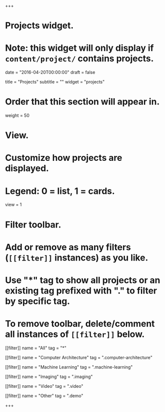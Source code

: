 +++
# Projects widget.
# Note: this widget will only display if `content/project/` contains projects.

date = "2016-04-20T00:00:00"
draft = false

title = "Projects"
subtitle = ""
widget = "projects"

# Order that this section will appear in.
weight = 50

# View.
# Customize how projects are displayed.
# Legend: 0 = list, 1 = cards.
view = 1

# Filter toolbar.
# Add or remove as many filters (`[[filter]]` instances) as you like.
# Use "*" tag to show all projects or an existing tag prefixed with "." to filter by specific tag.
# To remove toolbar, delete/comment all instances of `[[filter]]` below.
[[filter]]
  name = "All"
  tag = "*"
  
[[filter]]
  name = "Computer Architecture"
  tag = ".computer-architecture"

[[filter]]
  name = "Machine Learning"
  tag = ".machine-learning"

[[filter]]
  name = "Imaging"
  tag = ".imaging"

[[filter]]
  name = "Video"
  tag = ".video"

[[filter]]
  name = "Other"
  tag = ".demo"

+++

